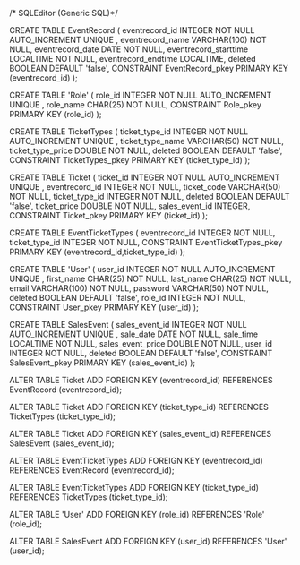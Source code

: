 /* SQLEditor (Generic SQL)*/


CREATE TABLE EventRecord
(
eventrecord_id INTEGER NOT NULL AUTO_INCREMENT  UNIQUE ,
eventrecord_name VARCHAR(100) NOT NULL,
eventrecord_date DATE NOT NULL,
eventrecord_starttime LOCALTIME NOT NULL,
eventrecord_endtime LOCALTIME,
deleted BOOLEAN DEFAULT 'false',
CONSTRAINT EventRecord_pkey PRIMARY KEY (eventrecord_id)
);

CREATE TABLE 'Role'
(
role_id INTEGER NOT NULL AUTO_INCREMENT  UNIQUE ,
role_name CHAR(25) NOT NULL,
CONSTRAINT Role_pkey PRIMARY KEY (role_id)
);

CREATE TABLE TicketTypes
(
ticket_type_id INTEGER NOT NULL AUTO_INCREMENT  UNIQUE ,
ticket_type_name VARCHAR(50) NOT NULL,
ticket_type_price DOUBLE NOT NULL,
deleted BOOLEAN DEFAULT 'false',
CONSTRAINT TicketTypes_pkey PRIMARY KEY (ticket_type_id)
);

CREATE TABLE Ticket
(
ticket_id INTEGER NOT NULL AUTO_INCREMENT  UNIQUE ,
eventrecord_id INTEGER NOT NULL,
ticket_code VARCHAR(50) NOT NULL,
ticket_type_id INTEGER NOT NULL,
deleted BOOLEAN DEFAULT 'false',
ticket_price DOUBLE NOT NULL,
sales_event_id INTEGER,
CONSTRAINT Ticket_pkey PRIMARY KEY (ticket_id)
);

CREATE TABLE EventTicketTypes
(
eventrecord_id INTEGER NOT NULL,
ticket_type_id INTEGER NOT NULL,
CONSTRAINT EventTicketTypes_pkey PRIMARY KEY (eventrecord_id,ticket_type_id)
);

CREATE TABLE 'User'
(
user_id INTEGER NOT NULL AUTO_INCREMENT  UNIQUE ,
first_name CHAR(25) NOT NULL,
last_name CHAR(25) NOT NULL,
email VARCHAR(100) NOT NULL,
password VARCHAR(50) NOT NULL,
deleted BOOLEAN DEFAULT 'false',
role_id INTEGER NOT NULL,
CONSTRAINT User_pkey PRIMARY KEY (user_id)
);

CREATE TABLE SalesEvent
(
sales_event_id INTEGER NOT NULL AUTO_INCREMENT  UNIQUE ,
sale_date DATE NOT NULL,
sale_time LOCALTIME NOT NULL,
sales_event_price DOUBLE NOT NULL,
user_id INTEGER NOT NULL,
deleted BOOLEAN DEFAULT 'false',
CONSTRAINT SalesEvent_pkey PRIMARY KEY (sales_event_id)
);

ALTER TABLE Ticket ADD FOREIGN KEY (eventrecord_id) REFERENCES EventRecord (eventrecord_id);

ALTER TABLE Ticket ADD FOREIGN KEY (ticket_type_id) REFERENCES TicketTypes (ticket_type_id);

ALTER TABLE Ticket ADD FOREIGN KEY (sales_event_id) REFERENCES SalesEvent (sales_event_id);

ALTER TABLE EventTicketTypes ADD FOREIGN KEY (eventrecord_id) REFERENCES EventRecord (eventrecord_id);

ALTER TABLE EventTicketTypes ADD FOREIGN KEY (ticket_type_id) REFERENCES TicketTypes (ticket_type_id);

ALTER TABLE 'User' ADD FOREIGN KEY (role_id) REFERENCES 'Role' (role_id);

ALTER TABLE SalesEvent ADD FOREIGN KEY (user_id) REFERENCES 'User' (user_id);


